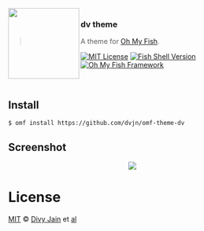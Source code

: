 <img src="https://cdn.rawgit.com/oh-my-fish/oh-my-fish/e4f1c2e0219a17e2c748b824004c8d0b38055c16/docs/logo.svg" align="left" width="144px" height="144px"/>

### dv theme

> A theme for [Oh My Fish][omf-link].

[![MIT License](https://img.shields.io/badge/license-MIT-007EC7.svg?style=flat-square)](/LICENSE)
[![Fish Shell Version](https://img.shields.io/badge/fish-v3.0.0-007EC7.svg?style=flat-square)](https://fishshell.com)
[![Oh My Fish Framework](https://img.shields.io/badge/Oh%20My%20Fish-Framework-007EC7.svg?style=flat-square)](https://www.github.com/oh-my-fish/oh-my-fish)

<br/>

## Install

```fish
$ omf install https://github.com/dvjn/omf-theme-dv
```

## Screenshot

<p align="center">
<img src="https://user-images.githubusercontent.com/62170586/102395901-bcb42680-4001-11eb-88df-327fbdbe6d83.png">
</p>

# License

[MIT][mit] © [Divy Jain][author] et [al][contributors]

[mit]: https://opensource.org/licenses/MIT
[author]: https://github.com/dvjn
[contributors]: https://github.com/dvjn/omf-theme-dv/graphs/contributors
[omf-link]: https://www.github.com/oh-my-fish/oh-my-fish
[license-badge]: https://img.shields.io/badge/license-MIT-007EC7.svg?style=flat-square
